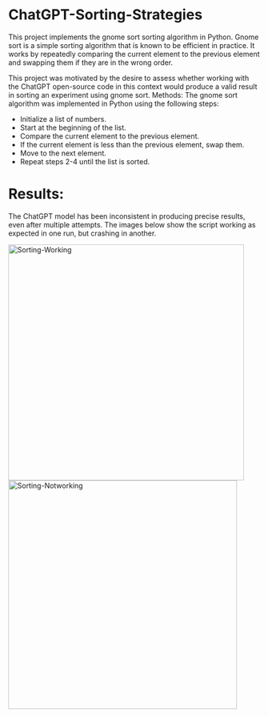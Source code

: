 # ChatGPT-Sorting-Strategies
This project implements the gnome sort sorting algorithm in Python. Gnome sort is a simple sorting algorithm that is known to be efficient in practice. It works by repeatedly comparing the current element to the previous element and swapping them if they are in the wrong order.

This project was motivated by the desire to assess whether working with the ChatGPT open-source code in this context would produce a valid result in sorting an experiment using gnome sort.
Methods: The gnome sort algorithm was implemented in Python using the following steps:
- Initialize a list of numbers.
- Start at the beginning of the list.
- Compare the current element to the previous element.
- If the current element is less than the previous element, swap them.
- Move to the next element.
- Repeat steps 2-4 until the list is sorted.

# Results:
The ChatGPT model has been inconsistent in producing precise results, even after multiple attempts. The images below show the script working as expected in one run, but crashing in another.


<img width="471" alt="Sorting-Working" src="https://github.com/preetika-k/ChatGPT-Sorting-Strategies/assets/84887189/a5df562b-9b2e-4f31-8453-bd3b0eb9a0cc">
<img width="457" alt="Sorting-Notworking" src="https://github.com/preetika-k/ChatGPT-Sorting-Strategies/assets/84887189/551d7a30-9e58-445b-9d55-4218bd1995b3">

